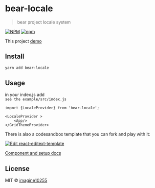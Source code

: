 # bear-locale

> bear project locale system


[![NPM](https://img.shields.io/npm/v/bear-locale.svg)](https://www.npmjs.com/package/bear-locale)
[![npm](https://img.shields.io/npm/dm/bear-locale.svg)](https://www.npmjs.com/package/bear-locale)

This project [demo](https://imagine10255.github.io/bear-locale/)


## Install

```bash
yarn add bear-locale
```

## Usage
in your index.js add  
`see the example/src/index.js`

```tsx
import {LocaleProvider} from 'bear-locale';

<LocaleProvider >
    <App/>
</GridThemeProvider>
```


There is also a codesandbox template that you can fork and play with it:

[![Edit react-editext-template](https://codesandbox.io/static/img/play-codesandbox.svg)](https://codesandbox.io/s/bear-locale-lqsn6)

[Component and setup docs](./docs/component.md)


## License

MIT © [imagine10255](https://github.com/imagine10255)
